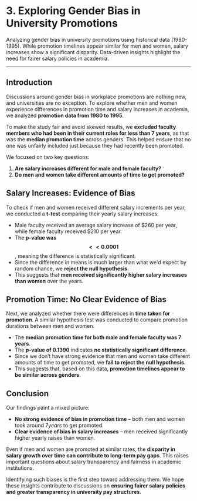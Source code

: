 # 3. Exploring Gender Bias in University Promotions

Analyzing gender bias in university promotions using historical data (1980-1995). While promotion timelines appear similar for men and women, salary increases show a significant disparity. Data-driven insights highlight the need for fairer salary policies in academia.

---

## **Introduction**

Discussions around gender bias in workplace promotions are nothing new, and universities are no exception. To explore whether men and women experience differences in promotion time and salary increases in academia, we analyzed **promotion data from 1980 to 1995**.

To make the study fair and avoid skewed results, we **excluded faculty members who had been in their current roles for less than 7 years**, as that was the **median promotion time** across genders. This helped ensure that no one was unfairly included just because they had recently been promoted.

We focused on two key questions:
1. **Are salary increases different for male and female faculty?**
2. **Do men and women take different amounts of time to get promoted?**

## **Salary Increases: Evidence of Bias**

To check if men and women received different salary increments per year, we conducted a **t-test** comparing their yearly salary increases.

- Male faculty received an average salary increase of \$260 per year, while female faculty received \$210 per year.
- The **p-value was $$<<0.0001$$**, meaning the difference is statistically significant.
- Since the difference in means is much larger than what we'd expect by random chance, we **reject the null hypothesis**.
- This suggests that **men received significantly higher salary increases than women** over the years.

## **Promotion Time: No Clear Evidence of Bias**

Next, we analyzed whether there were differences in **time taken for promotion**. A similar hypothesis test was conducted to compare promotion durations between men and women.

- The **median promotion time for both male and female faculty was 7 years**.
- The **p-value of $0.1390$** indicates **no statistically significant difference**.
- Since we don’t have strong evidence that men and women take different amounts of time to get promoted, we **fail to reject the null hypothesis**.
- This suggests that, based on this data, **promotion timelines appear to be similar across genders**.

## **Conclusion**

Our findings paint a mixed picture:
- **No strong evidence of bias in promotion time** – both men and women took around $7 years$ to get promoted.
- **Clear evidence of bias in salary increases** – men received significantly higher yearly raises than women.

Even if men and women are promoted at similar rates, the **disparity in salary growth over time can contribute to long-term pay gaps**. This raises important questions about salary transparency and fairness in academic institutions.

Identifying such biases is the first step toward addressing them. We hope these insights contribute to discussions on **ensuring fairer salary policies and greater transparency in university pay structures**.
